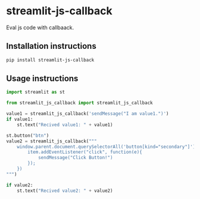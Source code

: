 # streamlit-js-callback

Eval js code with callbaack.

## Installation instructions

```sh
pip install streamlit-js-callback
```

## Usage instructions

```python
import streamlit as st

from streamlit_js_callback import streamlit_js_callback

value1 = streamlit_js_callback('sendMessage("I am value1.")')
if value1:
    st.text("Recived value1: " + value1)

st.button("btn")
value2 = streamlit_js_callback("""
    window.parent.document.querySelectorAll('button[kind="secondary"]').forEach((item) => {
        item.addEventListener("click", function(e){
            sendMessage("Click Button!")
        });
    })
""")

if value2:
    st.text("Recived value2: " + value2)

```
